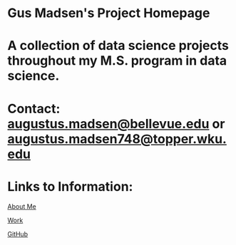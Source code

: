 # Gus Madsen's Project Homepage

# A collection of data science projects throughout my M.S. program in data science.

# Contact: augustus.madsen@bellevue.edu or augustus.madsen748@topper.wku.edu

# Links to Information:

[About Me](https://github.com/AMadsen32/DSC680/blob/master/README2.md)

[Work](https://github.com/AMadsen32/DSC680)

[GitHub](http://github.com)

